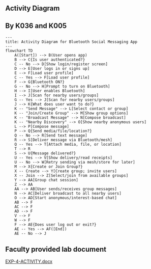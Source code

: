 
## Activity Diagram

## By K036 and K005


```mermaid
---
title: Activity Diagram for Bluetooth Social Messaging App
---
flowchart TD
    A([Start]) --> B(User opens app)
    B --> C{Is user authenticated?}
    C -- No --> D[Show login/register screen]
    D --> E[User logs in or signs up]
    E --> F[Load user profile]
    C -- Yes --> F[Load user profile]
    F --> G{Bluetooth ON?}
    G -- No --> H[Prompt to turn on Bluetooth]
    H --> I[User enables Bluetooth]
    I --> J[Scan for nearby users/groups]
    G -- Yes --> J[Scan for nearby users/groups]
    J --> K{What does user want to do?}
    K -- "Send Message" --> L[Select contact or group]
    K -- "Join/Create Group" --> M[Show group options]
    K -- "Broadcast Message" --> N[Compose broadcast]
    K -- "Nearby Discovery" --> O[Show nearby anonymous users]
    L --> P[Compose message]
    P --> Q{Send media/file/location?}
    Q -- No --> R[Send text message]
    R --> S[Deliver message via Bluetooth/mesh]
    Q -- Yes --> T[Attach media, file, or location]
    T --> R
    S --> U{Message delivered?}
    U -- Yes --> V[Show delivery/read receipts]
    U -- No --> W[Retry sending via mesh/store for later]
    M --> X{Create or Join Group?}
    X -- Create --> Y[Create group; invite users]
    X -- Join --> Z[Select/join from available groups]
    Y --> AA[Group chat session]
    Z --> AA
    AA --> AB[User sends/receives group messages]
    N --> AC[Deliver broadcast to all nearby users]
    O --> AD[Start anonymous/interest-based chat]
    AB --> F
    AC --> F
    AD --> F
    V --> F
    W --> F
    F --> AE{Does user log out or exit?}
    AE -- Yes --> AF([End])
    AE -- No --> J
```


## Faculty provided lab document


[EXP-4-ACTIVITY.docx](https://prod-files-secure.s3.us-west-2.amazonaws.com/cb8bfd8d-d68b-81fa-ac15-000328a0aab4/4d3728d2-134d-42d8-8dab-e0f64e2d814d/EXP-4-ACTIVITY.docx?X-Amz-Algorithm=AWS4-HMAC-SHA256&X-Amz-Content-Sha256=UNSIGNED-PAYLOAD&X-Amz-Credential=ASIAZI2LB466TZO6TCNG%2F20250815%2Fus-west-2%2Fs3%2Faws4_request&X-Amz-Date=20250815T064756Z&X-Amz-Expires=3600&X-Amz-Security-Token=IQoJb3JpZ2luX2VjEA8aCXVzLXdlc3QtMiJHMEUCIE08FKz6aP79x7zDtlFKbi78spcctlnibg6OFhk1UIoZAiEA2u8wR0YZJEMSHOr0FJyZybcv1yXG4gIu3XhoXol7c0Iq%2FwMIVxAAGgw2Mzc0MjMxODM4MDUiDNEISNSuhp204VtY5ircA7x8BNEm062hnOV2MosCJsWm2tOJQ8UZuZfAMRBnC7kGfHTibZL8sj6LXqoOEMuqZWjNqtHCtoqHXCaA5IFEtQA2jvZiZdrArZKsCCWWu%2Bjb5zTThT%2FM%2FBz9MXysNmkM5qxlWeRT6SRb%2B0AcFCDO3kjkNfmDT8snVGcCBes4GQArvd2rXkAQcttF72w2JU93c9wIP4mQyZ419s0b1%2FiSlvxNrNd0L%2B8Sd4yRicKh0RqVCuTdnf1cct%2FoxPZS7l1j6NMSj3mdRSeMtJr93KTakVy9I5Uq2pAm8a47OMxatFKWGQrXhl6a7qwS5VzyeiNjNoOyjsM7U5fvWK12EZ8HSXQIPg8ezNwkYLa3H2WSEZozF2uKlX7n2gKK1w%2BsYck0k6L3d6RBs39EpqlUVF%2F82IjFfRTVuHRc4Fmih9CsdRq1FZi3o6qn9Mt1dX2mdjprcVY1vUzu994%2Bk%2F7AwvU0F%2BAIBcj%2FpjpHjDQbeeC6Bcdb6Ek12DcF3d%2BUtMrAIwDwsCUu2%2Fa7AIkHsNTe3HNJyI4Sj2%2BPqcCIXGJlXXwE%2BpYdw9Lpfo8szQJLz%2Btf0z1fAXBs4z6NNEqnpuszqsqzEJRxTRY31R15XI6N8pjB8AGmCGw3OR%2BbDY%2FEgGoyMM6i%2B8QGOqUB0CA5LO2fz8BiSpJL5pB94BFW4r3Y7EjiS9GsWxFJkCdUggYAsrGSfyX4nw0Cm1fv2ZwP7wtf83pKN54BzrLBue8lza0PpWFjLiCsNEOgZEFyGw1L7fJ9ab4jMKvWcfoX2f4D7kjXWeE8MBx5%2FkTg6x0Wsj3mdspi190UOJRKpeI%2FJfQqOKQtszdKFta1zKiAX0iH7Mqbg9%2F3GJBOjXwzaexo2WEn&X-Amz-Signature=86643f291fc8b2a99cc6d24f98ad2a7279af247bad2322cf55164f40b10b072a&X-Amz-SignedHeaders=host&x-amz-checksum-mode=ENABLED&x-id=GetObject)

